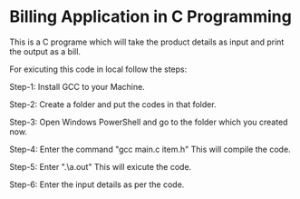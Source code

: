 # Billing Application in C Programming

This is a C programe which will take the product details as input and print the output as a bill. 

For exicuting this code in local follow the steps:

   Step-1: Install GCC to your Machine. 
 
   Step-2: Create a folder and put the codes in that folder.
 
   Step-3: Open Windows PowerShell and go to the folder which you created now.
 
   Step-4: Enter the command "gcc main.c item.h"  This will compile the code. 
 
   Step-5: Enter ".\a.out"  This will exicute the code. 
 
   Step-6: Enter the input details as per the code.
 
 

 
